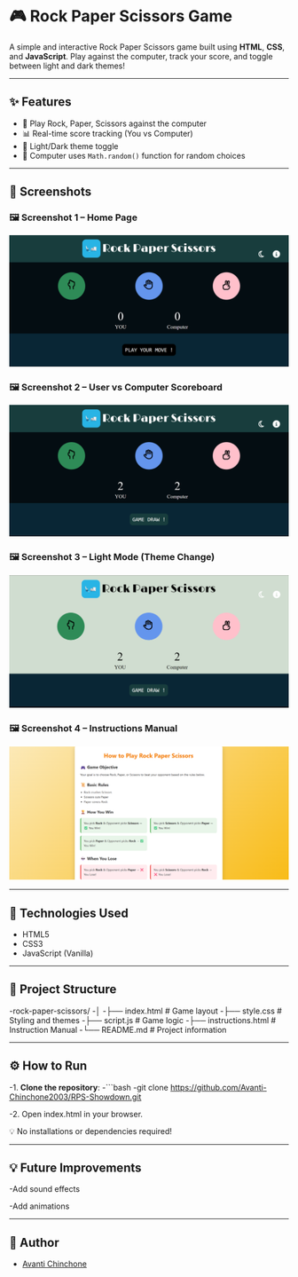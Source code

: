 # 🎮 Rock Paper Scissors Game

A simple and interactive Rock Paper Scissors game built using **HTML**, **CSS**, and **JavaScript**. Play against the computer, track your score, and toggle between light and dark themes!

---

## ✨ Features

- 🎲 Play Rock, Paper, Scissors against the computer  
- 📊 Real-time score tracking (You vs Computer)  
- 🎨 Light/Dark theme toggle  
- 🧠 Computer uses `Math.random()` function for random choices  

---

## 📸 Screenshots

### 🖼️ Screenshot 1 – Home Page 
![Home Page](./assets/screenshot1.png)

### 🖼️ Screenshot 2 – User vs Computer Scoreboard  
![Score Board](./assets/screenshot2.png)

### 🖼️ Screenshot 3 – Light Mode (Theme Change)  
![Toggle Theme](./assets/screenshot3.png)

### 🖼️ Screenshot 4 – Instructions Manual  
![Instruction Manual](./assets/screenshot4.png)

---

## 🚀 Technologies Used

- HTML5  
- CSS3  
- JavaScript (Vanilla)

---

## 📂 Project Structure
-rock-paper-scissors/
-│
-├── index.html # Game layout
-├── style.css # Styling and themes
-├── script.js # Game logic
-├── instructions.html # Instruction Manual
-└── README.md # Project information

---

## ⚙️ How to Run

-1. **Clone the repository**:
   -```bash
   -git clone https://github.com/Avanti-Chinchone2003/RPS-Showdown.git

-2. Open index.html in your browser.

💡 No installations or dependencies required!

---

## 💡 Future Improvements 
-Add sound effects

-Add animations

---

## 📝 Author
- [Avanti Chinchone](https://github.com/Avanti-Chinchone2003)